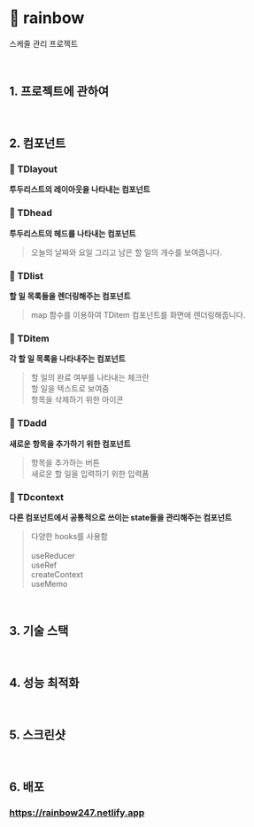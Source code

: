 # 🌈 rainbow
스케줄 관리 프로젝트

</br>

## 1. 프로젝트에 관하여
</br>

## 2. 컴포넌트
### 💎 TDlayout
**투두리스트의 레이아웃을 나타내는 컴포넌트**

### 💎 TDhead
**투두리스트의 헤드를 나타내는 컴포넌트** </br>
> 오늘의 날짜와 요일 그리고 남은 할 일의 개수를 보여줍니다.

### 💎 TDlist
**할 일 목록들을 렌더링해주는 컴포넌트**
> map 함수를 이용하여 TDitem 컴포넌트를 화면에 렌더링해줍니다.

### 💎 TDitem
**각 할 일 목록을 나타내주는 컴포넌트**
> 할 일의 완료 여부를 나타내는 체크란 </br>
> 할 일을 텍스트로 보여줌 </br>
> 항목을 삭제하기 위한 아이콘 </br>

### 💎 TDadd
**새로운 항목을 추가하기 위한 컴포넌트**
> 항목을 추가하는 버튼 </br>
> 새로운 할 일을 입력하기 위한 입력폼 </br>

### 💎 TDcontext
**다른 컴포넌트에서 공통적으로 쓰이는 state들을 관리해주는 컴포넌트**
> 다양한 hooks를 사용함 </br></br>
> useReducer </br>
> useRef </br>
> createContext </br>
> useMemo </br>

</br>

## 3. 기술 스택
</br>

## 4. 성능 최적화
</br>

## 5. 스크린샷
</br>

## 6. 배포
### https://rainbow247.netlify.app
</br>
